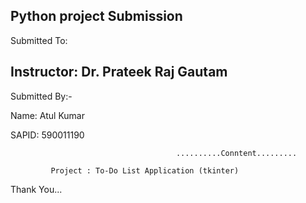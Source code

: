  Python  project Submission
 --------------------------
 Submitted To:
 
 Instructor: Dr. Prateek Raj Gautam
 ----------------------------------
 Submitted By:-
 
 Name: Atul Kumar
 
 SAPID: 590011190

                                         ..........Conntent.........

             Project : To-Do List Application (tkinter)


Thank You...
